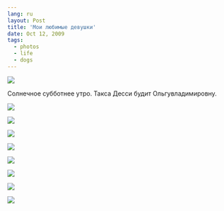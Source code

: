 ```yaml
---
lang: ru
layout: Post
title: 'Мои любимые девушки'
date: Oct 12, 2009
tags:
  - photos
  - life
  - dogs
---
```


![](/images/blog/2009-10-10-5D-2272-Artem-Sapegin.jpg)

Солнечное субботнее утро. Такса Десси будит Ольгувладимировну.

<!--more-->

![](/images/blog/2009-10-10-5D-2239-Artem-Sapegin.jpg)

![](/images/blog/2009-10-10-5D-2247-Artem-Sapegin.jpg)

![](/images/blog/2009-10-10-5D-2243-Artem-Sapegin.jpg)

![](/images/blog/2009-10-10-5D-2262-Artem-Sapegin.jpg)

![](/images/blog/2009-10-10-5D-2270-Artem-Sapegin.jpg)

![](/images/blog/2009-10-10-5D-2271-Artem-Sapegin.jpg)

![](/images/blog/2009-10-10-5D-2292-Artem-Sapegin.jpg)

![](/images/blog/2009-10-10-5D-2298-Artem-Sapegin.jpg)
